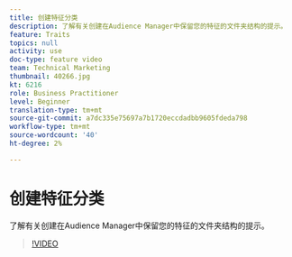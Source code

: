 ```yaml
---
title: 创建特征分类
description: 了解有关创建在Audience Manager中保留您的特征的文件夹结构的提示。
feature: Traits
topics: null
activity: use
doc-type: feature video
team: Technical Marketing
thumbnail: 40266.jpg
kt: 6216
role: Business Practitioner
level: Beginner
translation-type: tm+mt
source-git-commit: a7dc335e75697a7b1720eccdadbb9605fdeda798
workflow-type: tm+mt
source-wordcount: '40'
ht-degree: 2%

---
```



# 创建特征分类

了解有关创建在Audience Manager中保留您的特征的文件夹结构的提示。

>[!VIDEO](https://video.tv.adobe.com/v/40266/?quality=12&learn=on)
